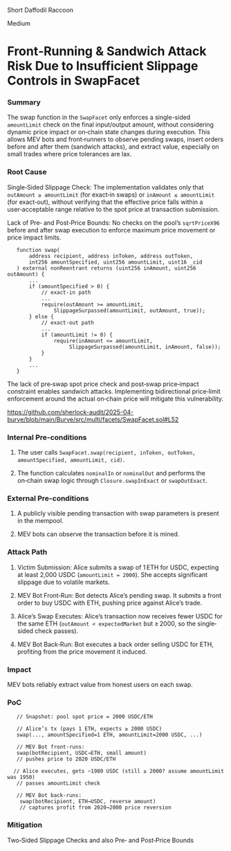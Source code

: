 Short Daffodil Raccoon

Medium

# Front‑Running & Sandwich Attack Risk Due to Insufficient Slippage Controls in SwapFacet

### Summary

The swap function in the `SwapFacet` only enforces a single-sided `amountLimit` check on the final input/output amount, without considering dynamic price impact or on‑chain state changes during execution. This allows MEV bots and front‑runners to observe pending swaps, insert orders before and after them (sandwich attacks), and extract value, especially on small trades where price tolerances are lax.

### Root Cause

Single‑Sided Slippage Check: The implementation validates only that `outAmount ≥ amountLimit` (for exact‑in swaps) or `inAmount ≤ amountLimit` (for exact‑out), without verifying that the effective price falls within a user‑acceptable range relative to the spot price at transaction submission.

Lack of Pre‑ and Post‑Price Bounds: No checks on the pool’s `sqrtPriceX96` before and after swap execution to enforce maximum price movement or price impact limits.

       function swap(
           address recipient, address inToken, address outToken,
           int256 amountSpecified, uint256 amountLimit, uint16 _cid
       ) external nonReentrant returns (uint256 inAmount, uint256 outAmount) {
           ...
           if (amountSpecified > 0) {
               // exact-in path
               ...
               require(outAmount >= amountLimit,
                   SlippageSurpassed(amountLimit, outAmount, true));
           } else {
               // exact-out path
               ...
               if (amountLimit != 0) {
                   require(inAmount <= amountLimit,
                        SlippageSurpassed(amountLimit, inAmount, false));
               }
           }
           ...
       }
The lack of pre‑swap spot price check and post‑swap price‑impact constraint enables sandwich attacks. Implementing bidirectional price‐limit enforcement around the actual on‑chain price will mitigate this vulnerability.

https://github.com/sherlock-audit/2025-04-burve/blob/main/Burve/src/multi/facets/SwapFacet.sol#L52

### Internal Pre-conditions

1. The user calls `SwapFacet.swap(recipient, inToken, outToken, amountSpecified, amountLimit, cid)`.

2. The function calculates `nominalIn` or `nominalOut` and performs the on‑chain swap logic through `Closure.swapInExact` or `swapOutExact`.

### External Pre-conditions

1. A publicly visible pending transaction with swap parameters is present in the mempool.

2. MEV bots can observe the transaction before it is mined.

### Attack Path

1. Victim Submission: Alice submits a swap of 1 ETH for USDC, expecting at least 2,000 USDC (`amountLimit = 2000`). She accepts significant slippage due to volatile markets.

2. MEV Bot Front‑Run: Bot detects Alice’s pending swap. It submits a front order to buy USDC with ETH, pushing price against Alice’s trade.

3. Alice’s Swap Executes: Alice’s transaction now receives fewer USDC for the same ETH (`outAmount < expectedMarket` but ≥ 2000, so the single‐sided check passes).

4. MEV Bot Back‑Run: Bot executes a back order selling USDC for ETH, profiting from the price movement it induced.

### Impact

MEV bots reliably extract value from honest users on each swap.

### PoC

       // Snapshot: pool spot price = 2000 USDC/ETH

       // Alice’s tx (pays 1 ETH, expects ≥ 2000 USDC)
       swap(..., amountSpecified=1 ETH, amountLimit=2000 USDC, ...)

       // MEV Bot front-runs:
       swap(botRecipient, USDC→ETH, small amount) 
       // pushes price to 2020 USDC/ETH

      // Alice executes, gets ~1980 USDC (still ≥ 2000? assume amountLimit was 1950)
       // passes amountLimit check

       // MEV Bot back-runs:
        swap(botRecipient, ETH→USDC, reverse amount)
        // captures profit from 2020→2000 price reversion

### Mitigation

Two‑Sided Slippage Checks and also Pre‑ and Post‑Price Bounds